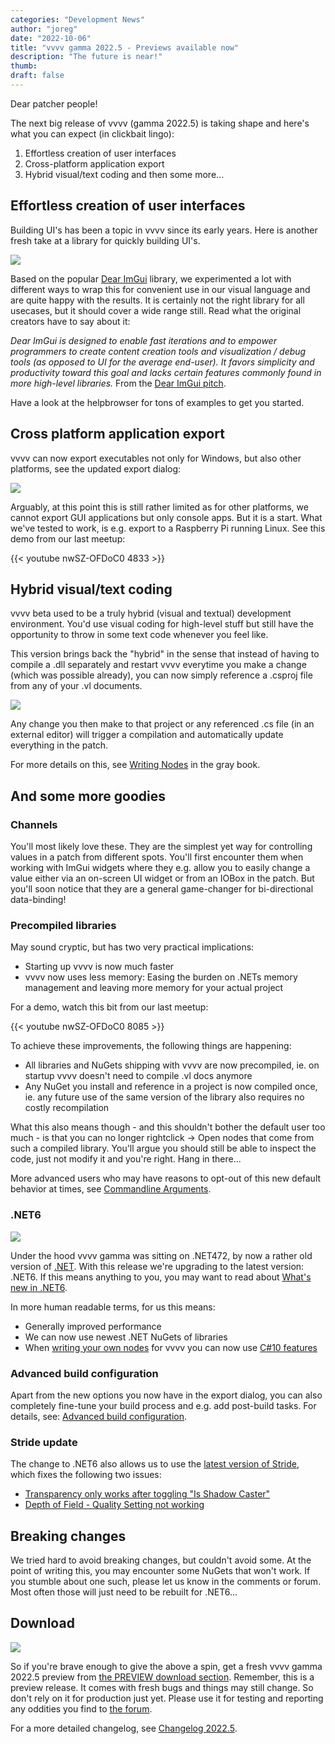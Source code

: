 ```yaml
---
categories: "Development News"
author: "joreg"
date: "2022-10-06"
title: "vvvv gamma 2022.5 - Previews available now"
description: "The future is near!"
thumb: 
draft: false
---
```


Dear patcher people!

The next big release of vvvv (gamma 2022.5) is taking shape and here's what you can expect (in clickbait lingo): 

1) Effortless creation of user interfaces
2) Cross-platform application export
3) Hybrid visual/text coding
and then some more...

## Effortless creation of user interfaces
Building UI's has been a topic in vvvv since its early years. Here is another fresh take at a library for quickly building UI's. 

![](2022-10-04-14-35-32.png)

Based on the popular [Dear ImGui](https://github.com/ocornut/imgui) library, we experimented a lot with different ways to wrap this for convenient use in our visual language and are quite happy with the results. It is certainly not the right library for all usecases,  but it should cover a wide range still. Read what the original creators have to say about it:

*Dear ImGui is designed to enable fast iterations and to empower programmers to create content creation tools and visualization / debug tools (as opposed to UI for the average end-user). It favors simplicity and productivity toward this goal and lacks certain features commonly found in more high-level libraries.*
From the [Dear ImGui pitch](https://github.com/ocornut/imgui#the-pitch).

Have a look at the helpbrowser for tons of examples to get you started.

## Cross platform application export
vvvv can now export executables not only for Windows, but also other platforms, see the updated export dialog:

![](2022-10-04-12-27-57.png)

Arguably, at this point this is still rather limited as for other platforms, we cannot export GUI applications but only console apps. But it is a start. What we've tested to work, is e.g. export to a Raspberry Pi running Linux. See this demo from our last meetup:

{{< youtube nwSZ-OFDoC0 4833 >}}

## Hybrid visual/text coding
vvvv beta used to be a truly hybrid (visual and textual) development environment. You'd use visual coding for high-level stuff but still have the opportunity to throw in some text code whenever you feel like. 

This version brings back the "hybrid" in the sense that instead of having to compile a .dll separately and restart vvvv everytime you make a change (which was possible already), you can now simply reference a .csproj file from any of your .vl documents. 

![](2022-09-16-11-41-53.png)

Any change you then make to that project or any referenced .cs file (in an external editor) will trigger a compilation and automatically update everything in the patch. 

For more details on this, see [Writing Nodes](https://thegraybook.vvvv.org/reference/extending/writing-nodes.html) in the gray book.

## And some more goodies
### Channels
You'll most likely love these. They are the simplest yet way for controlling values in a patch from different spots. You'll first encounter them when working with ImGui widgets where they e.g. allow you to easily change a value either via an on-screen UI widget or from an IOBox in the patch. But you'll soon notice that they are a general game-changer for bi-directional data-binding!

### Precompiled libraries
May sound cryptic, but has two very practical implications: 
- Starting up vvvv is now much faster
- vvvv now uses less memory: Easing the burden on .NETs memory management and leaving more memory for your actual project

For a demo, watch this bit from our last meetup:

{{< youtube nwSZ-OFDoC0 8085 >}}

To achieve these improvements, the following things are happening:
- All libraries and NuGets shipping with vvvv are now precompiled, ie. on startup vvvv doesn't need to compile .vl docs anymore
- Any NuGet you install and reference in a project is now compiled once, ie. any future use of the same version of the library also requires no costly recompilation

What this also means though - and this shouldn't bother the default user too much - is that you can no longer rightclick -> Open nodes that come from such a compiled library. You'll argue you should still be able to inspect the code, just not modify it and you're right. Hang in there...

More advanced users who may have reasons to opt-out of this new default behavior at times, see [Commandline Arguments](https://thegraybook.vvvv.org/reference/hde/commandline-arguments.html).

### .NET6 
![](dotnet-logo.png)

Under the hood vvvv gamma was sitting on .NET472, by now a rather old version of [.NET](https://en.wikipedia.org/wiki/.NET). With this release we're upgrading to the latest version: .NET6. If this means anything to you, you may want to read about [What's new in .NET6](https://docs.microsoft.com/en-us/dotnet/core/whats-new/dotnet-6).

In more human readable terms, for us this means:
- Generally improved performance
- We can now use newest .NET NuGets of libraries
- When [writing your own nodes](https://thegraybook.vvvv.org/reference/extending/writing-nodes.html) for vvvv you can now use [C#10 features](https://docs.microsoft.com/en-us/dotnet/csharp/whats-new/csharp-10)

### Advanced build configuration
Apart from the new options you now have in the export dialog, you can also completely fine-tune your build process and e.g. add post-build tasks. For details, see: [Advanced build configuration](https://thegraybook.vvvv.org/reference/hde/exporting.html#advanced-build-configuration).

### Stride update
The change to .NET6 also allows us to use the [latest version of Stride](https://www.stride3d.net/blog/release-stride-4-1/), which fixes the following two issues:
- [Transparency only works after toggling "Is Shadow Caster"](https://github.com/vvvv/VL.Stride/issues/493)
- [Depth of Field - Quality Setting not working](https://github.com/vvvv/VL.Stride/issues/333)

## Breaking changes
We tried hard to avoid breaking changes, but couldn't avoid some. At the point of writing this, you may encounter some NuGets that won't work. If you stumble about one such, please let us know in the comments or forum. Most often those will just need to be rebuilt for .NET6...

## Download
![](2022-10-05-11-38-19.png)

So if you're brave enough to give the above a spin, get a fresh vvvv gamma 2022.5 preview from [the PREVIEW download section](https://visualprogramming.net/#Download). Remember, this is a preview release. It comes with fresh bugs and things may still change. So don't rely on it for production just yet. Please use it for testing and reporting any oddities you find to [the forum](https://discourse.vvvv.org/c/vvvv-gamma/28).

For a more detailed changelog, see [Changelog 2022.5](https://thegraybook.vvvv.org/changelog/2022.5.html).